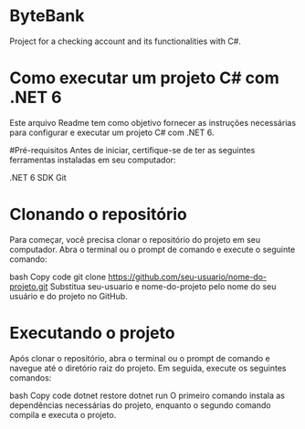 # ByteBank
Project for a checking account and its functionalities with C#.

# Como executar um projeto C# com .NET 6
Este arquivo Readme tem como objetivo fornecer as instruções necessárias para configurar e executar um projeto C# com .NET 6.

#Pré-requisitos
Antes de iniciar, certifique-se de ter as seguintes ferramentas instaladas em seu computador:

.NET 6 SDK
Git

# Clonando o repositório
Para começar, você precisa clonar o repositório do projeto em seu computador. Abra o terminal ou o prompt de comando e execute o seguinte comando:

bash
Copy code
git clone https://github.com/seu-usuario/nome-do-projeto.git
Substitua seu-usuario e nome-do-projeto pelo nome do seu usuário e do projeto no GitHub.

# Executando o projeto
Após clonar o repositório, abra o terminal ou o prompt de comando e navegue até o diretório raiz do projeto. Em seguida, execute os seguintes comandos:

bash
Copy code
dotnet restore
dotnet run
O primeiro comando instala as dependências necessárias do projeto, enquanto o segundo comando compila e executa o projeto.
